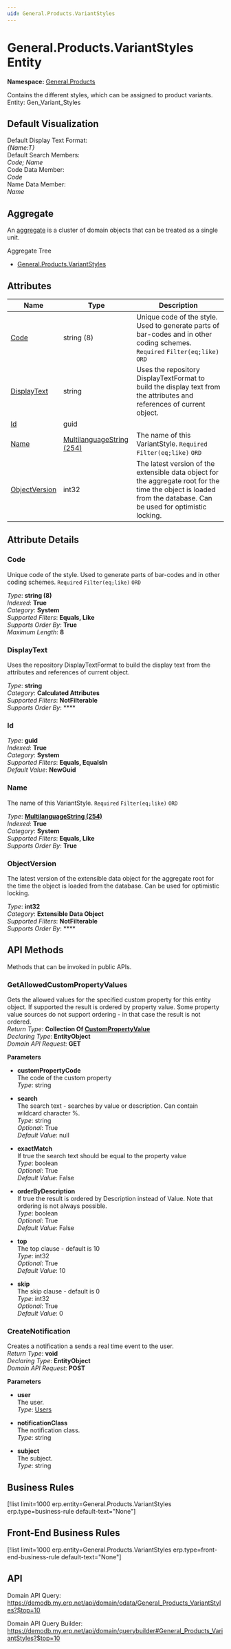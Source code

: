 ```yaml
---
uid: General.Products.VariantStyles
---
```

# General.Products.VariantStyles Entity

**Namespace:** [General.Products](General.Products.md)  

Contains the different styles, which can be assigned to product variants. Entity: Gen_Variant_Styles

## Default Visualization
Default Display Text Format:  
_{Name:T}_  
Default Search Members:  
_Code; Name_  
Code Data Member:  
_Code_  
Name Data Member:  
_Name_  

## Aggregate
An [aggregate](https://docs.erp.net/tech/advanced/concepts/aggregates.html) is a cluster of domain objects that can be treated as a single unit.  

Aggregate Tree  
* [General.Products.VariantStyles](General.Products.VariantStyles.md)  

## Attributes

| Name | Type | Description |
| ---- | ---- | --- |
| [Code](General.Products.VariantStyles.md#code) | string (8) | Unique code of the style. Used to generate parts of bar-codes and in other coding schemes. `Required` `Filter(eq;like)` `ORD` 
| [DisplayText](General.Products.VariantStyles.md#displaytext) | string | Uses the repository DisplayTextFormat to build the display text from the attributes and references of current object. 
| [Id](General.Products.VariantStyles.md#id) | guid |  
| [Name](General.Products.VariantStyles.md#name) | [MultilanguageString (254)](../data-types.md#multilanguagestring) | The name of this VariantStyle. `Required` `Filter(eq;like)` `ORD` 
| [ObjectVersion](General.Products.VariantStyles.md#objectversion) | int32 | The latest version of the extensible data object for the aggregate root for the time the object is loaded from the database. Can be used for optimistic locking. 


## Attribute Details

### Code

Unique code of the style. Used to generate parts of bar-codes and in other coding schemes. `Required` `Filter(eq;like)` `ORD`

_Type_: **string (8)**  
_Indexed_: **True**  
_Category_: **System**  
_Supported Filters_: **Equals, Like**  
_Supports Order By_: **True**  
_Maximum Length_: **8**  

### DisplayText

Uses the repository DisplayTextFormat to build the display text from the attributes and references of current object.

_Type_: **string**  
_Category_: **Calculated Attributes**  
_Supported Filters_: **NotFilterable**  
_Supports Order By_: ****  

### Id

_Type_: **guid**  
_Indexed_: **True**  
_Category_: **System**  
_Supported Filters_: **Equals, EqualsIn**  
_Default Value_: **NewGuid**  

### Name

The name of this VariantStyle. `Required` `Filter(eq;like)` `ORD`

_Type_: **[MultilanguageString (254)](../data-types.md#multilanguagestring)**  
_Indexed_: **True**  
_Category_: **System**  
_Supported Filters_: **Equals, Like**  
_Supports Order By_: **True**  

### ObjectVersion

The latest version of the extensible data object for the aggregate root for the time the object is loaded from the database. Can be used for optimistic locking.

_Type_: **int32**  
_Category_: **Extensible Data Object**  
_Supported Filters_: **NotFilterable**  
_Supports Order By_: ****  


## API Methods

Methods that can be invoked in public APIs.

### GetAllowedCustomPropertyValues

Gets the allowed values for the specified custom property for this entity object.              If supported the result is ordered by property value. Some property value sources do not support ordering - in that case the result is not ordered.  
_Return Type_: **Collection Of [CustomPropertyValue](../data-types.md#general.custompropertyvalue)**  
_Declaring Type_: **EntityObject**  
_Domain API Request_: **GET**  

**Parameters**  
  * **customPropertyCode**  
    The code of the custom property  
    _Type_: string  

  * **search**  
    The search text - searches by value or description. Can contain wildcard character %.  
    _Type_: string  
     _Optional_: True  
    _Default Value_: null  

  * **exactMatch**  
    If true the search text should be equal to the property value  
    _Type_: boolean  
     _Optional_: True  
    _Default Value_: False  

  * **orderByDescription**  
    If true the result is ordered by Description instead of Value. Note that ordering is not always possible.  
    _Type_: boolean  
     _Optional_: True  
    _Default Value_: False  

  * **top**  
    The top clause - default is 10  
    _Type_: int32  
     _Optional_: True  
    _Default Value_: 10  

  * **skip**  
    The skip clause - default is 0  
    _Type_: int32  
     _Optional_: True  
    _Default Value_: 0  


### CreateNotification

Creates a notification a sends a real time event to the user.  
_Return Type_: **void**  
_Declaring Type_: **EntityObject**  
_Domain API Request_: **POST**  

**Parameters**  
  * **user**  
    The user.  
    _Type_: [Users](Systems.Security.Users.md)  

  * **notificationClass**  
    The notification class.  
    _Type_: string  

  * **subject**  
    The subject.  
    _Type_: string  



## Business Rules

[!list limit=1000 erp.entity=General.Products.VariantStyles erp.type=business-rule default-text="None"]

## Front-End Business Rules

[!list limit=1000 erp.entity=General.Products.VariantStyles erp.type=front-end-business-rule default-text="None"]

## API

Domain API Query:
<https://demodb.my.erp.net/api/domain/odata/General_Products_VariantStyles?$top=10>

Domain API Query Builder:
<https://demodb.my.erp.net/api/domain/querybuilder#General_Products_VariantStyles?$top=10>


